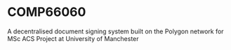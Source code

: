 # COMP66060
A decentralised document signing system built on the Polygon network for MSc ACS Project at University of Manchester
